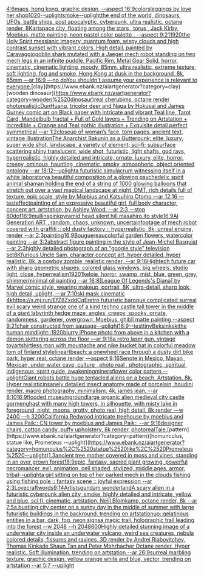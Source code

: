 [4:6](https://www.ebank.nz/aiartgenerator?category=4%3A6)[maps,  hong kong,  graphic design,  --aspect 16:9](https://www.ebank.nz/aiartgenerator?category=maps%2C%2520%2520hong%2520kong%2C%2520%2520graphic%2520design%2C%2520%2520--aspect%252016%3A9)[colors](https://www.ebank.nz/aiartgenerator?category=colors)[leggings by love her shop](https://www.ebank.nz/aiartgenerator?category=leggings%2520by%2520love%2520her%2520shop)[1020](https://www.ebank.nz/aiartgenerator?category=1020)[--uplight](https://www.ebank.nz/aiartgenerator?category=--uplight)[smoke](https://www.ebank.nz/aiartgenerator?category=smoke)[--uplight](https://www.ebank.nz/aiartgenerator?category=--uplight)[the end of the world, dinosaurs, UFOs, battle ships, post apocalyptic, cyberpunk, ultra realistic, octane render, 8K](https://www.ebank.nz/aiartgenerator?category=the%2520end%2520of%2520the%2520world%2C%2520dinosaurs%2C%2520UFOs%2C%2520battle%2520ships%2C%2520post%2520apocalyptic%2C%2520cyberpunk%2C%2520ultra%2520realistic%2C%2520octane%2520render%2C%25208K)[art](https://www.ebank.nz/aiartgenerator?category=art)[space city, floating among the stars , torus  , Jack Kirby, Moebius, matte painting, neon pastel color palette .  --aspect 9:21](https://www.ebank.nz/aiartgenerator?category=space%2520city%2C%2520floating%2520among%2520the%2520stars%2520%2C%2520torus%2520%2520%2C%2520Jack%2520Kirby%2C%2520Moebius%2C%2520matte%2520painting%2C%2520neon%2520pastel%2520color%2520palette%2520.%2520%2520--aspect%25209%3A21)[1920](https://www.ebank.nz/aiartgenerator?category=1920)[the Holy Spirit messianic imagery, quantum foam, wispy clouds and high contrast sunset with vibrant colors. High detail, painted by Caravaggio](https://www.ebank.nz/aiartgenerator?category=the%2520Holy%2520Spirit%2520messianic%2520imagery%2C%2520quantum%2520foam%2C%2520wispy%2520clouds%2520and%2520high%2520contrast%2520sunset%2520with%2520vibrant%2520colors.%2520High%2520detail%2C%2520painted%2520by%2520Caravaggio)[goblin shark mutated with a Jaeger mech robot standing on two mech legs in an infinite puddle. Pacific Rim, Metal Gear Solid, horror, cinematic, cinematic lighting, moody, 85mm, ultra realistic, extreme texture, soft lighting, fog and smoke, Hong Kong at dusk in the background, 8k, 85mm —ar 16:9 —no do](https://www.ebank.nz/aiartgenerator?category=goblin%2520shark%2520mutated%2520with%2520a%2520Jaeger%2520mech%2520robot%2520standing%2520on%2520two%2520mech%2520legs%2520in%2520an%2520infinite%2520puddle.%2520Pacific%2520Rim%2C%2520Metal%2520Gear%2520Solid%2C%2520horror%2C%2520cinematic%2C%2520cinematic%2520lighting%2C%2520moody%2C%252085mm%2C%2520ultra%2520realistic%2C%2520extreme%2520texture%2C%2520soft%2520lighting%2C%2520fog%2520and%2520smoke%2C%2520Hong%2520Kong%2520at%2520dusk%2520in%2520the%2520background%2C%25208k%2C%252085mm%2520%E2%80%94ar%252016%3A9%2520%E2%80%94no%2520do)[You shouldn't assume your experience is relevant to everyone.](https://www.ebank.nz/aiartgenerator?category=You%2520shouldn%27t%2520assume%2520your%2520experience%2520is%2520relevant%2520to%2520everyone.)[clay](https://www.ebank.nz/aiartgenerator?category=clay)[wooden dinosaur](https://www.ebank.nz/aiartgenerator?category=wooden%2520dinosaur)[real cherubims, octane render photorealistic](https://www.ebank.nz/aiartgenerator?category=real%2520cherubims%2C%2520octane%2520render%2520photorealistic)[DunHuang, tricolor deer and Naga by Hokusai and James Gurney comic art on Black paper with Intricate and vibrant Teal line, Tarot Card, Mandelbulb fractal + Full of Gold layers + Trending on Artstation + Incredible + Orange and Teal gothic illustration + Exquisite detail perfect symmetrical --ar 1:2](https://www.ebank.nz/aiartgenerator?category=DunHuang%2C%2520tricolor%2520deer%2520and%2520Naga%2520by%2520Hokusai%2520and%2520James%2520Gurney%2520comic%2520art%2520on%2520Black%2520paper%2520with%2520Intricate%2520and%2520vibrant%2520Teal%2520line%2C%2520Tarot%2520Card%2C%2520Mandelbulb%2520fractal%2520%2B%2520Full%2520of%2520Gold%2520layers%2520%2B%2520Trending%2520on%2520Artstation%2520%2B%2520Incredible%2520%2B%2520Orange%2520and%2520Teal%2520gothic%2520illustration%2520%2B%2520Exquisite%2520detail%2520perfect%2520symmetrical%2520--ar%25201%3A2)[closeup of woman’s face, torn pages, ancient text, vintage illustration](https://www.ebank.nz/aiartgenerator?category=closeup%2520of%2520woman%E2%80%99s%2520face%2C%2520torn%2520pages%2C%2520ancient%2520text%2C%2520vintage%2520illustration)[The Anarchist Bakunin as a Gutterpunk;  elite, luxury, super wide shot, landscape, a variety of element;  sci-fi; subsurface scattering shiny translucent, wide shot, futuristic, light shafts, god rays, hyperrealistic, highly detailed and intricate, ornate, luxury, elite, horror, creepy, ominous, haunting, cinematic, smoky, atmospheric, object oriented ontology --ar 18:12](https://www.ebank.nz/aiartgenerator?category=The%2520Anarchist%2520Bakunin%2520as%2520a%2520Gutterpunk%3B%2520%2520elite%2C%2520luxury%2C%2520super%2520wide%2520shot%2C%2520landscape%2C%2520a%2520variety%2520of%2520element%3B%2520%2520sci-fi%3B%2520subsurface%2520scattering%2520shiny%2520translucent%2C%2520wide%2520shot%2C%2520futuristic%2C%2520light%2520shafts%2C%2520god%2520rays%2C%2520hyperrealistic%2C%2520highly%2520detailed%2520and%2520intricate%2C%2520ornate%2C%2520luxury%2C%2520elite%2C%2520horror%2C%2520creepy%2C%2520ominous%2C%2520haunting%2C%2520cinematic%2C%2520smoky%2C%2520atmospheric%2C%2520object%2520oriented%2520ontology%2520--ar%252018%3A12)[--uplight](https://www.ebank.nz/aiartgenerator?category=--uplight)[a futuristic simulacrum witnessing itself in a white laboratory](https://www.ebank.nz/aiartgenerator?category=a%2520futuristic%2520simulacrum%2520witnessing%2520itself%2520in%2520a%2520white%2520laboratory)[a beautiful composition of a glowing psychedelic spirit animal shaman holding the end of a string of 1000 glowing balloons that stretch out over a vast magical landscape at night, DMT,  rich details full of texture, epic scale, style by Mœbius and Katsuhiro Otomo —ar 12:16 —test](https://www.ebank.nz/aiartgenerator?category=a%2520beautiful%2520composition%2520of%2520a%2520glowing%2520psychedelic%2520spirit%2520animal%2520shaman%2520holding%2520the%2520end%2520of%2520a%2520string%2520of%25201000%2520glowing%2520balloons%2520that%2520stretch%2520out%2520over%2520a%2520vast%2520magical%2520landscape%2520at%2520night%2C%2520DMT%2C%2520%2520rich%2520details%2520full%2520of%2520texture%2C%2520epic%2520scale%2C%2520style%2520by%2520M%C5%93bius%2520and%2520Katsuhiro%2520Otomo%2520%E2%80%94ar%252012%3A16%2520%E2%80%94test)[effect](https://www.ebank.nz/aiartgenerator?category=effect)[painting of an expressive beautiful girl, full body character, concept art, artstation, by Ashley Wood. --ar 2:3 --stop 80](https://www.ebank.nz/aiartgenerator?category=painting%2520of%2520an%2520expressive%2520beautiful%2520girl%2C%2520full%2520body%2520character%2C%2520concept%2520art%2C%2520artstation%2C%2520by%2520Ashley%2520Wood.%2520--ar%25202%3A3%2520--stop%252080)[dof](https://www.ebank.nz/aiartgenerator?category=dof)[16:9](https://www.ebank.nz/aiartgenerator?category=16%3A9)[mullins](https://www.ebank.nz/aiartgenerator?category=mullins)[pink](https://www.ebank.nz/aiartgenerator?category=pink)[pyramid head silent hill masahiro ito style](https://www.ebank.nz/aiartgenerator?category=pyramid%2520head%2520silent%2520hill%2520masahiro%2520ito%2520style)[16:9](https://www.ebank.nz/aiartgenerator?category=16%3A9)[AI Generation ART , random, chaos, unknown, uncertain](https://www.ebank.nz/aiartgenerator?category=AI%2520Generation%2520ART%2520%2C%2520random%2C%2520chaos%2C%2520unknown%2C%2520uncertain)[footage of mech robot covered with graffiti :: old dusty factory :: hyperrealistic, 8k, unreal engine, render --ar 2:3](https://www.ebank.nz/aiartgenerator?category=footage%2520of%2520mech%2520robot%2520covered%2520with%2520graffiti%2520%3A%3A%2520old%2520dusty%2520factory%2520%3A%3A%2520hyperrealistic%2C%25208k%2C%2520unreal%2520engine%2C%2520render%2520--ar%25202%3A3)[painting](https://www.ebank.nz/aiartgenerator?category=painting)[16:9](https://www.ebank.nz/aiartgenerator?category=16%3A9)[Bouguereau](https://www.ebank.nz/aiartgenerator?category=Bouguereau)[colorful garden flowers, watercolor painting --ar 3:2](https://www.ebank.nz/aiartgenerator?category=colorful%2520garden%2520flowers%2C%2520watercolor%2520painting%2520--ar%25203%3A2)[abstract figure painting in the style of Jean-Michel Basquiat --ar 2:3](https://www.ebank.nz/aiartgenerator?category=abstract%2520figure%2520painting%2520in%2520the%2520style%2520of%2520Jean-Michel%2520Basquiat%2520--ar%25202%3A3)[highly detailed photograph of an "googie style" television set](https://www.ebank.nz/aiartgenerator?category=highly%2520detailed%2520photograph%2520of%2520an%2520%22googie%2520style%22%2520television%2520set)[8K](https://www.ebank.nz/aiartgenerator?category=8K)[furious Uncle Sam, character concept art, hyper detailed, hyper realistic, 8k, a cowboy zombie, realistic render, --ar 9:16](https://www.ebank.nz/aiartgenerator?category=furious%2520Uncle%2520Sam%2C%2520character%2520concept%2520art%2C%2520hyper%2520detailed%2C%2520hyper%2520realistic%2C%25208k%2C%2520a%2520cowboy%2520zombie%2C%2520realistic%2520render%2C%2520--ar%25209%3A16)[Hightech future car with sharp geometric shapes, colored glass windows, big wheels, studio light, close, hyperrealism](https://www.ebank.nz/aiartgenerator?category=Hightech%2520future%2520car%2520with%2520sharp%2520geometric%2520shapes%2C%2520colored%2520glass%2520windows%2C%2520big%2520wheels%2C%2520studio%2520light%2C%2520close%2C%2520hyperrealism)[1920](https://www.ebank.nz/aiartgenerator?category=1920)[1](https://www.ebank.nz/aiartgenerator?category=1)[kelpie, horror, swamp, mist, blue, green, grey, shimmer](https://www.ebank.nz/aiartgenerator?category=kelpie%2C%2520horror%2C%2520swamp%2C%2520mist%2C%2520blue%2C%2520green%2C%2520grey%2C%2520shimmer)[minimal oil painting --ar 16:8](https://www.ebank.nz/aiartgenerator?category=minimal%2520oil%2520painting%2520--ar%252016%3A8)[[League Of Legends's Diana] by Marvel comic style, wearing makeup, portrait, 8K, ultra-detail, sharp look, high detail, uplight, —ar 7:10](https://www.ebank.nz/aiartgenerator?category=%5BLeague%2520Of%2520Legends%27s%2520Diana%5D%2520by%2520Marvel%2520comic%2520style%2C%2520wearing%2520makeup%2C%2520portrait%2C%25208K%2C%2520ultra-detail%2C%2520sharp%2520look%2C%2520high%2520detail%2C%2520uplight%2C%2520%E2%80%94ar%25207%3A10)[ski mask cinematic 4k](https://www.ebank.nz/aiartgenerator?category=ski%2520mask%2520cinematic%25204k)[<https://s.mj.run/EfZ8ZxddCqE>](https://www.ebank.nz/aiartgenerator?category=%3Chttps%3A//s.mj.run/EfZ8ZxddCqE%3E)[retro futuristic baroque complicated surreal evil scary weird strange one of a kind techno castle tall tower in the middle of a giant labyrinth hedge maze, angles, creepy, spooky, ornate, randomness, gardener, overgrown, Moebius, ghibli matte painting --aspect 9:21](https://www.ebank.nz/aiartgenerator?category=retro%2520futuristic%2520baroque%2520complicated%2520surreal%2520evil%2520scary%2520weird%2520strange%2520one%2520of%2520a%2520kind%2520techno%2520castle%2520tall%2520tower%2520in%2520the%2520middle%2520of%2520a%2520giant%2520labyrinth%2520hedge%2520maze%2C%2520angles%2C%2520creepy%2C%2520spooky%2C%2520ornate%2C%2520randomness%2C%2520gardener%2C%2520overgrown%2C%2520Moebius%2C%2520ghibli%2520matte%2520painting%2520--aspect%25209%3A21)[chair constructed from sausage](https://www.ebank.nz/aiartgenerator?category=chair%2520constructed%2520from%2520sausage)[--uplight](https://www.ebank.nz/aiartgenerator?category=--uplight)[16:9](https://www.ebank.nz/aiartgenerator?category=16%3A9)[--test](https://www.ebank.nz/aiartgenerator?category=--test)[tiny](https://www.ebank.nz/aiartgenerator?category=tiny)[Beksinkski](https://www.ebank.nz/aiartgenerator?category=Beksinkski)[the human mind](https://www.ebank.nz/aiartgenerator?category=the%2520human%2520mind)[light::](https://www.ebank.nz/aiartgenerator?category=light%3A%3A)[1920](https://www.ebank.nz/aiartgenerator?category=1920)[blurry iPhone photo from above  in a kitchen with a demon skittering across the floor  —ar 9:16](https://www.ebank.nz/aiartgenerator?category=blurry%2520iPhone%2520photo%2520from%2520above%2520%2520in%2520a%2520kitchen%2520with%2520a%2520demon%2520skittering%2520across%2520the%2520floor%2520%2520%E2%80%94ar%25209%3A16)[a retro laser gun, vintage toy](https://www.ebank.nz/aiartgenerator?category=a%2520retro%2520laser%2520gun%2C%2520vintage%2520toy)[art](https://www.ebank.nz/aiartgenerator?category=art)[shirtless man with moustache and nike bucket hat in colorful meadow tom of finland style](https://www.ebank.nz/aiartgenerator?category=shirtless%2520man%2520with%2520moustache%2520and%2520nike%2520bucket%2520hat%2520in%2520colorful%2520meadow%2520tom%2520of%2520finland%2520style)[lineart](https://www.ebank.nz/aiartgenerator?category=lineart)[beach::](https://www.ebank.nz/aiartgenerator?category=beach%3A%3A)[a onewheel race through a dusty dirt bike park, hyper real, octane render —aspect 9:16](https://www.ebank.nz/aiartgenerator?category=a%2520onewheel%2520race%2520through%2520a%2520dusty%2520dirt%2520bike%2520park%2C%2520hyper%2520real%2C%2520octane%2520render%2520%E2%80%94aspect%25209%3A16)[Senote in Mexico, Mayan , Mexican, under water cave, culture , photo real , photographic, spiritual, indigenous, spirit guide, awakening](https://www.ebank.nz/aiartgenerator?category=Senote%2520in%2520Mexico%2C%2520Mayan%2520%2C%2520Mexican%2C%2520under%2520water%2520cave%2C%2520culture%2520%2C%2520photo%2520real%2520%2C%2520photographic%2C%2520spiritual%2C%2520indigenous%2C%2520spirit%2520guide%2C%2520awakening)[miners](https://www.ebank.nz/aiartgenerator?category=miners)[flower color pattern --uplight](https://www.ebank.nz/aiartgenerator?category=flower%2520color%2520pattern%2520--uplight)[Giant robots battle huge tentacled aliens on a beach. Artstation. 8k. Hyper realistic](https://www.ebank.nz/aiartgenerator?category=Giant%2520robots%2520battle%2520huge%2520tentacled%2520aliens%2520on%2520a%2520beach.%2520Artstation.%25208k.%2520Hyper%2520realistic)[insanely detailed insect anatomy made of porcelain, houdini render, macro photography, minimalism, 4k, james jean, --ar 8:10](https://www.ebank.nz/aiartgenerator?category=insanely%2520detailed%2520insect%2520anatomy%2520made%2520of%2520porcelain%2C%2520houdini%2520render%2C%2520macro%2520photography%2C%2520minimalism%2C%25204k%2C%2520james%2520jean%2C%2520--ar%25208%3A10)[16:9](https://www.ebank.nz/aiartgenerator?category=16%3A9)[flooded museum](https://www.ebank.nz/aiartgenerator?category=flooded%2520museum)[ground](https://www.ebank.nz/aiartgenerator?category=ground)[large organic alien medieval city castle gormenghast with many high towers, in silhouette, with misty lake in foreground, night, moons, grotty, photo real, high detail, 8k render —w 2400 —h 3200](https://www.ebank.nz/aiartgenerator?category=large%2520organic%2520alien%2520medieval%2520city%2520castle%2520gormenghast%2520with%2520many%2520high%2520towers%2C%2520in%2520silhouette%2C%2520with%2520misty%2520lake%2520in%2520foreground%2C%2520night%2C%2520moons%2C%2520grotty%2C%2520photo%2520real%2C%2520high%2520detail%2C%25208k%2520render%2520%E2%80%94w%25202400%2520%E2%80%94h%25203200)[California Redwood intricate treehouse by moebius and James Paik:: CN tower by moebius and James Paik:: --ar 9:16](https://www.ebank.nz/aiartgenerator?category=California%2520Redwood%2520intricate%2520treehouse%2520by%2520moebius%2520and%2520James%2520Paik%3A%3A%2520CN%2520tower%2520by%2520moebius%2520and%2520James%2520Paik%3A%3A%2520--ar%25209%3A16)[designer chairs, cotton candy, puffy upholstery, 8k render, photoreal](https://www.ebank.nz/aiartgenerator?category=designer%2520chairs%2C%2520cotton%2520candy%2C%2520puffy%2520upholstery%2C%25208k%2520render%2C%2520photoreal)[Tale.](https://www.ebank.nz/aiartgenerator?category=Tale.)[pattern](https://www.ebank.nz/aiartgenerator?category=pattern)[homunculus, statue like, Prometeus --uplight](https://www.ebank.nz/aiartgenerator?category=homunculus%2C%2520statue%2520like%2C%2520Prometeus%2520--uplight)[1.3](https://www.ebank.nz/aiartgenerator?category=1.3)[ancient tree mother covered in moss and vines, standing in an over grown forest](https://www.ebank.nz/aiartgenerator?category=ancient%2520tree%2520mother%2520covered%2520in%2520moss%2520and%2520vines%2C%2520standing%2520in%2520an%2520over%2520grown%2520forest)[16:9](https://www.ebank.nz/aiartgenerator?category=16%3A9)[epic, fantasy, sacred plant growing, powerful necromancer, evil, animation, cell shaded, stylized, middle ages, armor, tribal](https://www.ebank.nz/aiartgenerator?category=epic%2C%2520fantasy%2C%2520sacred%2520plant%2520growing%2C%2520powerful%2520necromancer%2C%2520evil%2C%2520animation%2C%2520cell%2520shaded%2C%2520stylized%2C%2520middle%2520ages%2C%2520armor%2C%2520tribal)[--uplight](https://www.ebank.nz/aiartgenerator?category=--uplight)[a girl sitting on top of her parked mech in the clouds fishing using fishing pole :: fantasy scene :: joyful expression --ar 2:3](https://www.ebank.nz/aiartgenerator?category=a%2520girl%2520sitting%2520on%2520top%2520of%2520her%2520parked%2520mech%2520in%2520the%2520clouds%2520fishing%2520using%2520fishing%2520pole%2520%3A%3A%2520fantasy%2520scene%2520%3A%3A%2520joyful%2520expression%2520--ar%25202%3A3)[Lovecraft](https://www.ebank.nz/aiartgenerator?category=Lovecraft)[words](https://www.ebank.nz/aiartgenerator?category=words)[9:14](https://www.ebank.nz/aiartgenerator?category=9%3A14)[Artists](https://www.ebank.nz/aiartgenerator?category=Artists)[gundam wonderland](https://www.ebank.nz/aiartgenerator?category=gundam%2520wonderland)[A scary alien in a futuristic cyberpunk alien city, smoke, highly detailed and intricate, yellow and blue, sci fi, cinematic, artstation, Neill Blomkamp, octane render, 8k --ar 7:5](https://www.ebank.nz/aiartgenerator?category=A%2520scary%2520alien%2520in%2520a%2520futuristic%2520cyberpunk%2520alien%2520city%2C%2520smoke%2C%2520highly%2520detailed%2520and%2520intricate%2C%2520yellow%2520and%2520blue%2C%2520sci%2520fi%2C%2520cinematic%2C%2520artstation%2C%2520Neill%2520Blomkamp%2C%2520octane%2520render%2C%25208k%2520--ar%25207%3A5)[a bustling city center on a sunny day in the middle of summer with large futuristic buildings in the backround, trending on artstation](https://www.ebank.nz/aiartgenerator?category=a%2520bustling%2520city%2520center%2520on%2520a%2520sunny%2520day%2520in%2520the%2520middle%2520of%2520summer%2520with%2520large%2520futuristic%2520buildings%2520in%2520the%2520backround%2C%2520trending%2520on%2520artstation)[up::](https://www.ebank.nz/aiartgenerator?category=up%3A%3A)[gelatinous entities in a bar, dark, fog, neon signs](https://www.ebank.nz/aiartgenerator?category=gelatinous%2520entities%2520in%2520a%2520bar%2C%2520dark%2C%2520fog%2C%2520neon%2520signs)[a magic trail, holographic trail leading into the forest --w 2048 --h 2048](https://www.ebank.nz/aiartgenerator?category=a%2520magic%2520trail%2C%2520holographic%2520trail%2520leading%2520into%2520the%2520forest%2520--w%25202048%2520--h%25202048)[600](https://www.ebank.nz/aiartgenerator?category=600)[Highly detailed stunning image of a underwater city inside an underwater vulcano, weird sea creatures, nebula colored details, fissures and ravines, 3D render by Andrei Riabovitchev, Thomas Kinkade Shaun Tan and Peter Mohrbacher Octane render. Hyper realistic. Soft illumination.  trending on artstation --ar 26:9](https://www.ebank.nz/aiartgenerator?category=Highly%2520detailed%2520stunning%2520image%2520of%2520a%2520underwater%2520city%2520inside%2520an%2520underwater%2520vulcano%2C%2520weird%2520sea%2520creatures%2C%2520nebula%2520colored%2520details%2C%2520fissures%2520and%2520ravines%2C%25203D%2520render%2520by%2520Andrei%2520Riabovitchev%2C%2520Thomas%2520Kinkade%2520Shaun%2520Tan%2520and%2520Peter%2520Mohrbacher%2520Octane%2520render.%2520Hyper%2520realistic.%2520Soft%2520illumination.%2520%2520trending%2520on%2520artstation%2520--ar%252026%3A9)[surreal marbling texture, graphic design, yellow orange white and blue, vector, trending on artstation --ar 5:7 --uplight](https://www.ebank.nz/aiartgenerator?category=surreal%2520marbling%2520texture%2C%2520graphic%2520design%2C%2520yellow%2520orange%2520white%2520and%2520blue%2C%2520vector%2C%2520trending%2520on%2520artstation%2520--ar%25205%3A7%2520--uplight)